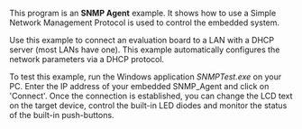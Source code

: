 This program is an **SNMP Agent** example. It shows how to use a Simple Network
Management Protocol is used to control the embedded system.

Use this example to connect an evaluation board to a LAN with a DHCP server
(most LANs have one). This example automatically configures the network parameters
via a DHCP protocol.

To test this example, run the Windows application *SNMPTest.exe* on your PC.
Enter the IP address of your embedded SNMP_Agent and click on 'Connect'. Once
the connection is established, you can change the LCD text on the target device,
control the built-in LED diodes and monitor the status of the built-in push-buttons.
